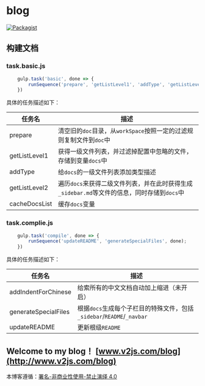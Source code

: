 # blog
[![Packagist](https://img.shields.io/packagist/l/doctrine/orm.svg)]()

## 构建文档

### task.basic.js

```js
    gulp.task('basic', done => {
        runSequence('prepare', 'getListLevel1', 'addType', 'getListLevel2', 'cacheDocsList', done);
    })
```

具体的任务描述如下：

任务名 | 描述
---|---
prepare | 清空旧的`doc`目录，从`workSpace`按照一定的过滤规则复制文件到`doc`中
getListLevel1 | 获得一级文件列表，并过滤掉配置中忽略的文件，存储到变量`docs`中
addType | 给`docs`的一级文件列表添加类型描述
getListLevel2 | 遍历`docs`来获得二级文件列表，并在此时获得生成`_sidebar.md`等文件的信息，同时存储到`docs`中
cacheDocsList | 缓存`docs`变量

### task.complie.js

```js
    gulp.task('compile', done => {
        runSequence('updateREADME', 'generateSpecialFiles', done);
    })
```

具体的任务描述如下：

任务名 | 描述
---|---
addIndentForChinese | 给索所有的中文文档自动加上缩进（未开启）
generateSpecialFiles | 根据`docs`生成每个子栏目的特殊文件，包括`_sidebar`/`README`/`_navbar`
updateREADME | 更新根级`README`


## Welcome to my blog！ [www.v2js.com/blog](http://www.v2js.com/blog)

本博客遵循：[署名-非商业性使用-禁止演绎 4.0](https://creativecommons.org/licenses/by-nc-nd/4.0/deed.zh)







